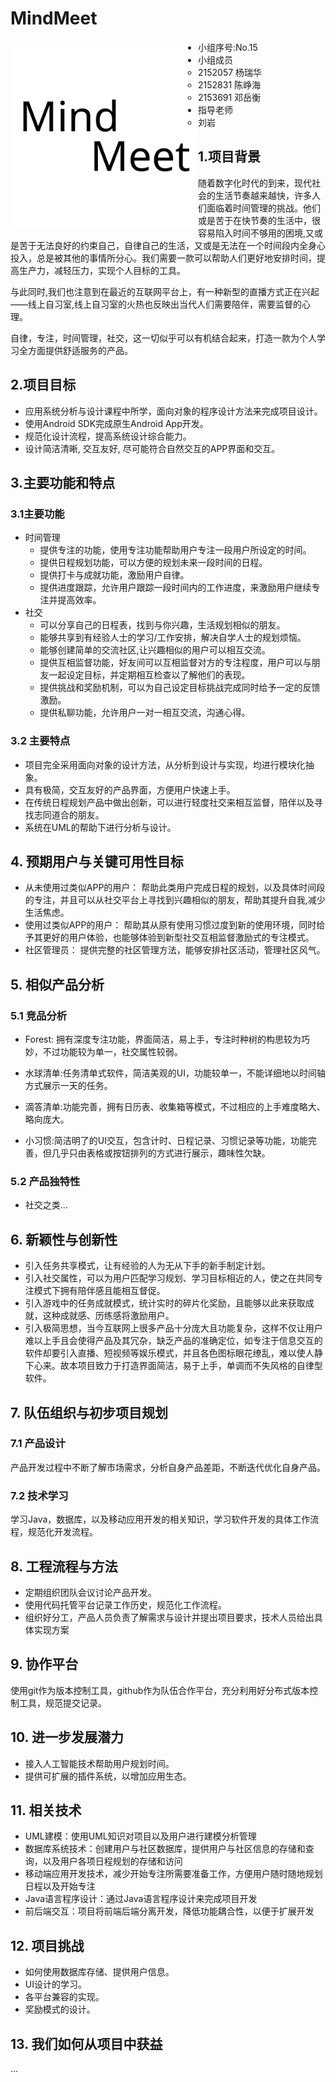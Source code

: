 # MindMeet

<img src='https://raw.githubusercontent.com/luxingzhi27/picture/main/MindMeet.svg' style='float:left; width:300px;height:100 px'/>

- 小组序号:No.15
- 小组成员
  - 2152057 杨瑞华
  - 2152831 陈峥海
  - 2153691 邓岳衡
- 指导老师
  - 刘岩

## 1.项目背景

​		随着数字化时代的到来，现代社会的生活节奏越来越快，许多人们面临着时间管理的挑战。他们或是苦于在快节奏的生活中，很容易陷入时间不够用的困境,又或是苦于无法良好的约束自己，自律自己的生活，又或是无法在一个时间段内全身心投入，总是被其他的事情所分心。我们需要一款可以帮助人们更好地安排时间，提高生产力，减轻压力，实现个人目标的工具。

​		与此同时,我们也注意到在最近的互联网平台上，有一种新型的直播方式正在兴起——线上自习室,线上自习室的火热也反映出当代人们需要陪伴，需要监督的心理。

​		自律，专注，时间管理，社交，这一切似乎可以有机结合起来，打造一款为个人学习全方面提供舒适服务的产品。

## 2.项目目标

- 应用系统分析与设计课程中所学，面向对象的程序设计方法来完成项目设计。
- 使用Android SDK完成原生Android App开发。
- 规范化设计流程，提高系统设计综合能力。
- 设计简洁清晰, 交互友好, 尽可能符合自然交互的APP界面和交互。

## 3.主要功能和特点

### 3.1主要功能

- 时间管理
  - 提供专注的功能，使用专注功能帮助用户专注一段用户所设定的时间。
  - 提供日程规划功能，可以方便的规划未来一段时间的日程。
  - 提供打卡与成就功能，激励用户自律。
  - 提供进度跟踪，允许用户跟踪一段时间内的工作进度，来激励用户继续专注并提高效率。
- 社交
  - 可以分享自己的日程表，找到与你兴趣，生活规划相似的朋友。
  - 能够共享到有经验人士的学习/工作安排，解决自学人士的规划烦恼。
  - 能够创建简单的交流社区,让兴趣相似的用户可以相互交流。
  - 提供互相监督功能，好友间可以互相监督对方的专注程度，用户可以与朋友一起设定目标，并定期相互检查以了解他们的表现。
  - 提供挑战和奖励机制，可以为自己设定目标挑战完成同时给予一定的反馈激励。
  - 提供私聊功能，允许用户一对一相互交流，沟通心得。

### 3.2 主要特点

- 项目完全采用面向对象的设计方法，从分析到设计与实现，均进行模块化抽象。
- 具有极简，交互友好的产品界面，方便用户快速上手。
- 在传统日程规划产品中做出创新，可以进行轻度社交来相互监督，陪伴以及寻找志同道合的朋友。
- 系统在UML的帮助下进行分析与设计。

## 4. 预期用户与关键可用性目标

- 从未使用过类似APP的用户：
  帮助此类用户完成日程的规划，以及具体时间段的专注，并且可以从社交平台上寻找到兴趣相似的朋友，帮助其提升自我,减少生活焦虑。
- 使用过类似APP的用户：
  帮助其从原有使用习惯过度到新的使用环境，同时给予其更好的用户体验，也能够体验到新型社交互相监督激励式的专注模式。
- 社区管理员：
  提供完整的社区管理方法，能够安排社区活动，管理社区风气。

## 5. 相似产品分析

### 5.1 竞品分析

- Forest: 拥有深度专注功能，界面简洁，易上手，专注时种树的构思较为巧妙，不过功能较为单一，社交属性较弱。

- 水球清单:任务清单式软件，简洁美观的UI，功能较单一，不能详细地以时间轴方式展示一天的任务。

- 滴答清单:功能完善，拥有日历表、收集箱等模式，不过相应的上手难度略大、略向庞大。

- 小习惯:简洁明了的UI交互，包含计时、日程记录、习惯记录等功能，功能完善，但几乎只由表格或按钮排列的方式进行展示，趣味性欠缺。

### 5.2 产品独特性

- 社交之类…

## 6. 新颖性与创新性

- 引入任务共享模式，让有经验的人为无从下手的新手制定计划。
- 引入社交属性，可以为用户匹配学习规划、学习目标相近的人，使之在共同专注模式下拥有陪伴感且能相互督促。
- 引入游戏中的任务成就模式，统计实时的碎片化奖励，且能够以此来获取成就，这种成就感、历练感将激励用户。
- 引入极简思想，当今互联网上很多产品十分庞大且功能复杂，这样不仅让用户难以上手且会使得产品及其冗杂，缺乏产品的准确定位，如专注于信息交互的软件却要引入直播、短视频等娱乐模式，并且各色图标眼花缭乱，难以使人静下心来。故本项目致力于打造界面简洁，易于上手，单调而不失风格的自律型软件。

## 7. 队伍组织与初步项目规划

### 7.1 产品设计

产品开发过程中不断了解市场需求，分析自身产品差距，不断迭代优化自身产品。

### 7.2 技术学习

学习Java，数据库，以及移动应用开发的相关知识，学习软件开发的具体工作流程，规范化开发流程。

## 8. 工程流程与方法

- 定期组织团队会议讨论产品开发。
- 使用代码托管平台记录工作历史，规范化工作流程。
- 组织好分工，产品人员负责了解需求与设计并提出项目要求，技术人员给出具体实现方案

## 9. 协作平台

使用git作为版本控制工具，github作为队伍合作平台，充分利用好分布式版本控制工具，规范提交记录。

## 10. 进一步发展潜力

- 接入人工智能技术帮助用户规划时间。
- 提供可扩展的插件系统，以增加应用生态。

## 11. 相关技术

- UML建模：使用UML知识对项目以及用户进行建模分析管理
- 数据库系统技术：创建用户与社区数据库，提供用户与社区信息的存储和查询，以及用户各项日程规划的存储和访问
- 移动端应用开发技术，减少开始专注所需要准备工作，方便用户随时随地规划日程以及开始专注
- Java语言程序设计：通过Java语言程序设计来完成项目开发
- 前后端交互：项目将前端后端分离开发，降低功能耦合性，以便于扩展开发

## 12. 项目挑战

+ 如何使用数据库存储、提供用户信息。
+ UI设计的学习。
+ 各平台兼容的实现。
+ 奖励模式的设计。

## 13. 我们如何从项目中获益

…

